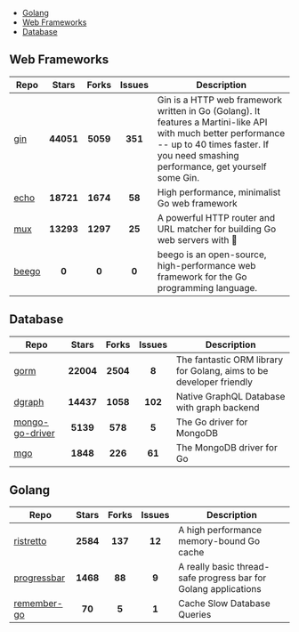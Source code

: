 
- [Golang](#golang)
- [Web Frameworks](#web-frameworks)
- [Database](#database)

## Web Frameworks

| Repo | Stars  | Forks  | Issues | Description |
| ---- | :----: | :----: | :----: | ----------- |
| [gin](https://github.com/gin-gonic/gin) | **44051** | **5059** | **351** | Gin is a HTTP web framework written in Go (Golang). It features a Martini-like API with much better performance -- up to 40 times faster. If you need smashing performance, get yourself some Gin. |
| [echo](https://github.com/labstack/echo) | **18721** | **1674** | **58** | High performance, minimalist Go web framework |
| [mux](https://github.com/gorilla/mux) | **13293** | **1297** | **25** | A powerful HTTP router and URL matcher for building Go web servers with 🦍 |
| [beego](https://github.com/astaxie/beego) | **0** | **0** | **0** | beego is an open-source, high-performance web framework for the Go programming language. |

## Database

| Repo | Stars  | Forks  | Issues | Description |
| ---- | :----: | :----: | :----: | ----------- |
| [gorm](https://github.com/go-gorm/gorm) | **22004** | **2504** | **8** | The fantastic ORM library for Golang, aims to be developer friendly |
| [dgraph](https://github.com/dgraph-io/dgraph) | **14437** | **1058** | **102** | Native GraphQL Database with graph backend |
| [mongo-go-driver](https://github.com/mongodb/mongo-go-driver) | **5139** | **578** | **5** | The Go driver for MongoDB |
| [mgo](https://github.com/globalsign/mgo) | **1848** | **226** | **61** | The MongoDB driver for Go |

## Golang

| Repo | Stars  | Forks  | Issues | Description |
| ---- | :----: | :----: | :----: | ----------- |
| [ristretto](https://github.com/dgraph-io/ristretto) | **2584** | **137** | **12** | A high performance memory-bound Go cache |
| [progressbar](https://github.com/schollz/progressbar) | **1468** | **88** | **9** | A really basic thread-safe progress bar for Golang applications |
| [remember-go](https://github.com/rocketlaunchr/remember-go) | **70** | **5** | **1** | Cache Slow Database Queries |
